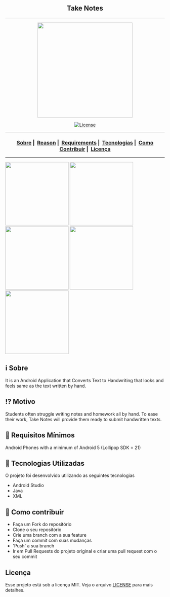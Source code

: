 <h2 align="center">Take Notes</h2>

___
<p align="center">
  <img src="https://readme-maker.herokuapp.com/uploads/e265172ff5899872-Untitled-design.png" width="300" heigth="300"\>
</p>

<p align="center">
  <a href="LICENSE">
    <img alt="License" src="https://img.shields.io/badge/license-MIT-%23F8952D">
  </a>
</p>

___

<h3 align="center">
  <a href="#information_source-sobre">Sobre</a>&nbsp;|&nbsp;
  <a href="#interrobang-motivo">Reason</a>&nbsp;|&nbsp;
  <a href="#seedling-requisitos-mínimos">Requirements</a>&nbsp;|&nbsp;
  <a href="#rocket-tecnologias-utilizadas">Tecnologias</a>&nbsp;|&nbsp;
  <a href="#link-como-contribuir">Como Contribuir</a>&nbsp;|&nbsp;
  <a href="#licença">Licença</a>
</h3>

___

<img src="https://readme-maker.herokuapp.com/uploads/4159f274df38c861-Mobile1.png" width="200">
<img src="https://readme-maker.herokuapp.com/uploads/4f67123315ba9c19-Mobile2.png" width="200">
<img src="https://readme-maker.herokuapp.com/uploads/505f18713f9f3ffd-Mobile3.png" width="200">
<img src="https://readme-maker.herokuapp.com/uploads/866ce77eb0f21fc3-Mobile4.png" width="200"> 
<img src="https://readme-maker.herokuapp.com/uploads/f66d23d89d63804d-Mobile5.png" width="200"> 

## :information_source: Sobre

It is an Android Application that Converts Text to Handwriting that looks and feels same as the text written by hand.

## :interrobang: Motivo

Students often struggle writing notes and homework all by hand. To ease their work, Take Notes will provide them ready to submit handwritten texts.

## :seedling: Requisitos Mínimos

Android Phones with a minimum of Android 5 (Lollipop SDK = 21)

## :rocket: Tecnologias Utilizadas 

O projeto foi desenvolvido utilizando as seguintes tecnologias

- Android Studio
- Java
- XML

## :link: Como contribuir 

- Faça um Fork do repositório
- Clone o seu repositório
- Crie uma branch com a sua feature
- Faça um commit com suas mudanças
- 'Push' a sua branch
- Ir em Pull Requests do projeto original e criar uma pull request com o seu commit

## Licença 

Esse projeto está sob a licença MIT. Veja o arquivo [LICENSE](LICENSE) para mais detalhes.
